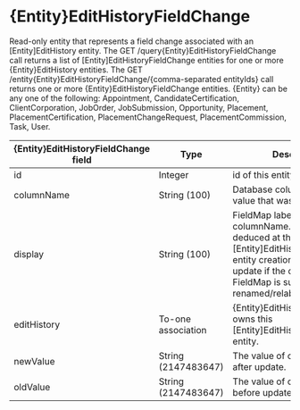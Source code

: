 # {Entity}EditHistoryFieldChange

Read-only entity that represents a field change associated with an [Entity]EditHistory entity. The GET /query{Entity}EditHistoryFieldChange call returns a list of [Entity]EditHistoryFieldChange entities for one or more {Entity}EditHistory entities. The GET /entity{Entity}EditHistoryFieldChange/{comma-separated entityIds} call returns one or more {Entity}EditHistoryFieldChange entities.
{Entity} can be any one of the following: Appointment, CandidateCertification, ClientCorporation, JobOrder, JobSubmission, Opportunity, Placement, PlacementCertification, PlacementChangeRequest, PlacementCommission, Task, User.

| **{Entity}EditHistoryFieldChange field** | **Type** | **Description** | **Not null** | **Read-only** |
| --- | --- | --- | --- | --- |
| id | Integer | id of this entity. | X | X |
| columnName | String (100) | Database column name for the value that was changed. | X | X |
| display | String (100) | FieldMap label for the columnName. Value is deduced at the time of [Entity]EditHistoryFieldChange entity creation and does not update if the columnName FieldMap is subsequently renamed/relabeled. | X | X | 
| editHistory | To-one association | {Entity}EditHistory entity that owns this [Entity]EditHistoryFieldChange entity. | X | X |
| newValue | String (2147483647) | The value of columnName after update. |  X | | 
| oldValue | String (2147483647) | The value of columnName before update. |  X | |